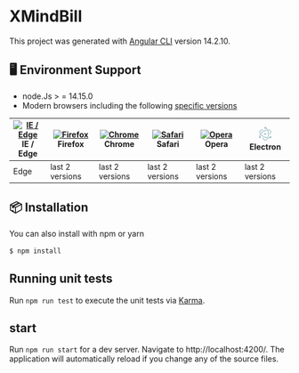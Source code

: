 # XMindBill

This project was generated with [Angular CLI](https://github.com/angular/angular-cli) version 14.2.10.

## 🖥 Environment Support
* node.Js > = 14.15.0
* Modern browsers including the following [specific versions](https://angular.io/guide/browser-support)

| [<img src="https://raw.githubusercontent.com/alrra/browser-logos/master/src/edge/edge_48x48.png" alt="IE / Edge" width="24px" height="24px" />](http://godban.github.io/browsers-support-badges/)</br>IE / Edge | [<img src="https://raw.githubusercontent.com/alrra/browser-logos/master/src/firefox/firefox_48x48.png" alt="Firefox" width="24px" height="24px" />](http://godban.github.io/browsers-support-badges/)</br>Firefox | [<img src="https://raw.githubusercontent.com/alrra/browser-logos/master/src/chrome/chrome_48x48.png" alt="Chrome" width="24px" height="24px" />](http://godban.github.io/browsers-support-badges/)</br>Chrome | [<img src="https://raw.githubusercontent.com/alrra/browser-logos/master/src/safari/safari_48x48.png" alt="Safari" width="24px" height="24px" />](http://godban.github.io/browsers-support-badges/)</br>Safari | [<img src="https://raw.githubusercontent.com/alrra/browser-logos/master/src/opera/opera_48x48.png" alt="Opera" width="24px" height="24px" />](http://godban.github.io/browsers-support-badges/)</br>Opera | [<img src="https://raw.githubusercontent.com/alrra/browser-logos/master/src/electron/electron_48x48.png" alt="Electron" width="24px" height="24px" />](http://godban.github.io/browsers-support-badges/)</br>Electron |
| --------- | --------- | --------- | --------- | --------- | --------- |
| Edge | last 2 versions | last 2 versions | last 2 versions | last 2 versions | last 2 versions

## 📦 Installation
You can also install with npm or yarn

```bash
$ npm install
```

## Running unit tests

Run `npm run test` to execute the unit tests via [Karma](https://karma-runner.github.io).

## start

Run `npm run start` for a dev server. Navigate to http://localhost:4200/. The application will automatically reload if you change any of the source files.


